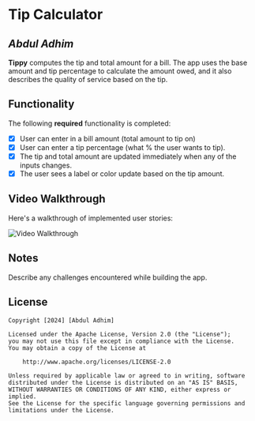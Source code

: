 # Tip Calculator 

## *Abdul Adhim*

**Tippy** computes the tip and total amount for a bill. The app uses the base amount and tip percentage to calculate the amount owed, and it also describes the quality of service based on the tip.

## Functionality 

The following **required** functionality is completed:

* [X] User can enter in a bill amount (total amount to tip on)
* [X] User can enter a tip percentage (what % the user wants to tip).
* [X] The tip and total amount are updated immediately when any of the inputs changes.
* [X] The user sees a label or color update based on the tip amount. 

## Video Walkthrough

Here's a walkthrough of implemented user stories:

<img src='https://i.imgur.com/LF4tmoA.gif' title='Video Walkthrough' width='' alt='Video Walkthrough' width="500" />

## Notes

Describe any challenges encountered while building the app.

## License

    Copyright [2024] [Abdul Adhim]

    Licensed under the Apache License, Version 2.0 (the "License");
    you may not use this file except in compliance with the License.
    You may obtain a copy of the License at

        http://www.apache.org/licenses/LICENSE-2.0

    Unless required by applicable law or agreed to in writing, software
    distributed under the License is distributed on an "AS IS" BASIS,
    WITHOUT WARRANTIES OR CONDITIONS OF ANY KIND, either express or implied.
    See the License for the specific language governing permissions and
    limitations under the License.

